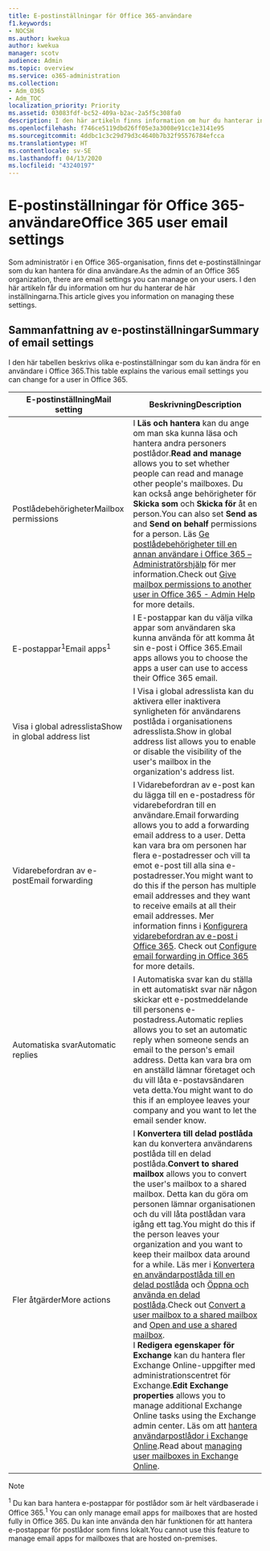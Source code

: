 ```yaml
---
title: E-postinställningar för Office 365-användare
f1.keywords:
- NOCSH
ms.author: kwekua
author: kwekua
manager: scotv
audience: Admin
ms.topic: overview
ms.service: o365-administration
ms.collection:
- Adm_O365
- Adm_TOC
localization_priority: Priority
ms.assetid: 03083fdf-bc52-409a-b2ac-2a5f5c308fa0
description: I den här artikeln finns information om hur du hanterar inställningar för dina användare.
ms.openlocfilehash: f746ce5119dbd26ff05e3a3008e91cc1e3141e95
ms.sourcegitcommit: 4ddbc1c3c29d79d3c4640b7b32f95576784efcca
ms.translationtype: HT
ms.contentlocale: sv-SE
ms.lasthandoff: 04/13/2020
ms.locfileid: "43240197"
---
```

# <a name="office-365-user-email-settings"></a><span data-ttu-id="5e8ab-103">E-postinställningar för Office 365-användare</span><span class="sxs-lookup"><span data-stu-id="5e8ab-103">Office 365 user email settings</span></span>

<span data-ttu-id="5e8ab-104">Som administratör i en Office 365-organisation, finns det e-postinställningar som du kan hantera för dina användare.</span><span class="sxs-lookup"><span data-stu-id="5e8ab-104">As the admin of an Office 365 organization, there are email settings you can manage on your users.</span></span> <span data-ttu-id="5e8ab-105">I den här artikeln får du information om hur du hanterar de här inställningarna.</span><span class="sxs-lookup"><span data-stu-id="5e8ab-105">This article gives you information on managing these settings.</span></span>

## <a name="summary-of-email-settings"></a><span data-ttu-id="5e8ab-106">Sammanfattning av e-postinställningar</span><span class="sxs-lookup"><span data-stu-id="5e8ab-106">Summary of email settings</span></span>

<span data-ttu-id="5e8ab-107">I den här tabellen beskrivs olika e-postinställningar som du kan ändra för en användare i Office 365.</span><span class="sxs-lookup"><span data-stu-id="5e8ab-107">This table explains the various email settings you can change for a user in Office 365.</span></span>


|<span data-ttu-id="5e8ab-108">E-postinställning</span><span class="sxs-lookup"><span data-stu-id="5e8ab-108">Mail setting</span></span>|<span data-ttu-id="5e8ab-109">Beskrivning</span><span class="sxs-lookup"><span data-stu-id="5e8ab-109">Description</span></span>  |
|---------|---------|
|<span data-ttu-id="5e8ab-110">Postlådebehörigheter</span><span class="sxs-lookup"><span data-stu-id="5e8ab-110">Mailbox permissions</span></span>| <span data-ttu-id="5e8ab-111">I **Läs och hantera** kan du ange om man ska kunna läsa och hantera andra personers postlådor.</span><span class="sxs-lookup"><span data-stu-id="5e8ab-111">**Read and manage** allows you to set whether people can read and manage other people's mailboxes.</span></span> <span data-ttu-id="5e8ab-112">Du kan också ange behörigheter för **Skicka som** och **Skicka för** åt en person.</span><span class="sxs-lookup"><span data-stu-id="5e8ab-112">You can also set **Send as** and **Send on behalf** permissions for a person.</span></span> <span data-ttu-id="5e8ab-113">Läs [Ge postlådebehörigheter till en annan användare i Office 365 – Administratörshjälp](../add-users/give-mailbox-permissions-to-another-user.md) för mer information.</span><span class="sxs-lookup"><span data-stu-id="5e8ab-113">Check out [Give mailbox permissions to another user in Office 365 - Admin Help](../add-users/give-mailbox-permissions-to-another-user.md) for more details.</span></span> |
|<span data-ttu-id="5e8ab-114">E-postappar<sup>1</sup></span><span class="sxs-lookup"><span data-stu-id="5e8ab-114">Email apps<sup>1</sup></span></span>| <span data-ttu-id="5e8ab-115">I E-postappar kan du välja vilka appar som användaren ska kunna använda för att komma åt sin e-post i Office 365.</span><span class="sxs-lookup"><span data-stu-id="5e8ab-115">Email apps allows you to choose the apps a user can use to access their Office 365 email.</span></span> |
|<span data-ttu-id="5e8ab-116">Visa i global adresslista</span><span class="sxs-lookup"><span data-stu-id="5e8ab-116">Show in global address list</span></span>| <span data-ttu-id="5e8ab-117">I Visa i global adresslista kan du aktivera eller inaktivera synligheten för användarens postlåda i organisationens adresslista.</span><span class="sxs-lookup"><span data-stu-id="5e8ab-117">Show in global address list allows you to enable or disable the visibility of the user's mailbox in the organization's address list.</span></span> |
|<span data-ttu-id="5e8ab-118">Vidarebefordran av e-post</span><span class="sxs-lookup"><span data-stu-id="5e8ab-118">Email forwarding</span></span>|<span data-ttu-id="5e8ab-119">I Vidarebefordran av e-post kan du lägga till en e-postadress för vidarebefordran till en användare.</span><span class="sxs-lookup"><span data-stu-id="5e8ab-119">Email forwarding allows you to add a forwarding email address to a user.</span></span> <span data-ttu-id="5e8ab-120">Detta kan vara bra om personen har flera e-postadresser och vill ta emot e-post till alla sina e-postadresser.</span><span class="sxs-lookup"><span data-stu-id="5e8ab-120">You might want to do this if the person has multiple email addresses and they want to receive emails at all their email addresses.</span></span> <span data-ttu-id="5e8ab-121">Mer information finns i [Konfigurera vidarebefordran av e-post i Office 365](configure-email-forwarding.md). </span><span class="sxs-lookup"><span data-stu-id="5e8ab-121">Check out [Configure email forwarding in Office 365](configure-email-forwarding.md) for more details.</span></span>|
|<span data-ttu-id="5e8ab-122">Automatiska svar</span><span class="sxs-lookup"><span data-stu-id="5e8ab-122">Automatic replies</span></span>|<span data-ttu-id="5e8ab-123">I Automatiska svar kan du ställa in ett automatiskt svar när någon skickar ett e-postmeddelande till personens e-postadress.</span><span class="sxs-lookup"><span data-stu-id="5e8ab-123">Automatic replies allows you to set an automatic reply when someone sends an email to the person's email address.</span></span> <span data-ttu-id="5e8ab-124">Detta kan vara bra om en anställd lämnar företaget och du vill låta e-postavsändaren veta detta.</span><span class="sxs-lookup"><span data-stu-id="5e8ab-124">You might want to do this if an employee leaves your company and you want to let the email sender know.</span></span>|
|<span data-ttu-id="5e8ab-125">Fler åtgärder</span><span class="sxs-lookup"><span data-stu-id="5e8ab-125">More actions</span></span>| <span data-ttu-id="5e8ab-126">I **Konvertera till delad postlåda** kan du konvertera användarens postlåda till en delad postlåda.</span><span class="sxs-lookup"><span data-stu-id="5e8ab-126">**Convert to shared mailbox** allows you to convert the user's mailbox to a shared mailbox.</span></span> <span data-ttu-id="5e8ab-127">Detta kan du göra om personen lämnar organisationen och du vill låta postlådan vara igång ett tag.</span><span class="sxs-lookup"><span data-stu-id="5e8ab-127">You might do this if the person leaves your organization and you want to keep their mailbox data around for a while.</span></span> <span data-ttu-id="5e8ab-128">Läs mer i [Konvertera en användarpostlåda till en delad postlåda](convert-user-mailbox-to-shared-mailbox.md) och [Öppna och använda en delad postlåda](https://support.office.com/article/open-and-use-a-shared-mailbox-in-outlook-d94a8e9e-21f1-4240-808b-de9c9c088afd).</span><span class="sxs-lookup"><span data-stu-id="5e8ab-128">Check out [Convert a user mailbox to a shared mailbox](convert-user-mailbox-to-shared-mailbox.md) and [Open and use a shared mailbox](https://support.office.com/article/open-and-use-a-shared-mailbox-in-outlook-d94a8e9e-21f1-4240-808b-de9c9c088afd).</span></span></br><span data-ttu-id="5e8ab-129">I **Redigera egenskaper för Exchange** kan du hantera fler Exchange Online-uppgifter med administrationscentret för Exchange.</span><span class="sxs-lookup"><span data-stu-id="5e8ab-129">**Edit Exchange properties** allows you to manage additional Exchange Online tasks using the Exchange admin center.</span></span> <span data-ttu-id="5e8ab-130">Läs om att [hantera användarpostlådor i Exchange Online](https://docs.microsoft.com/exchange/recipients-in-exchange-online/manage-user-mailboxes/manage-user-mailboxes).</span><span class="sxs-lookup"><span data-stu-id="5e8ab-130">Read about [managing user mailboxes in Exchange Online](https://docs.microsoft.com/exchange/recipients-in-exchange-online/manage-user-mailboxes/manage-user-mailboxes).</span></span>|

> [!NOTE]
>
> <span data-ttu-id="5e8ab-131"><sup>1</sup> Du kan bara hantera e-postappar för postlådor som är helt värdbaserade i Office 365.</span><span class="sxs-lookup"><span data-stu-id="5e8ab-131"><sup>1</sup> You can only manage email apps for mailboxes that are hosted fully in Office 365.</span></span> <span data-ttu-id="5e8ab-132">Du kan inte använda den här funktionen för att hantera e-postappar för postlådor som finns lokalt.</span><span class="sxs-lookup"><span data-stu-id="5e8ab-132">You cannot use this feature to manage email apps for mailboxes that are hosted on-premises.</span></span>
